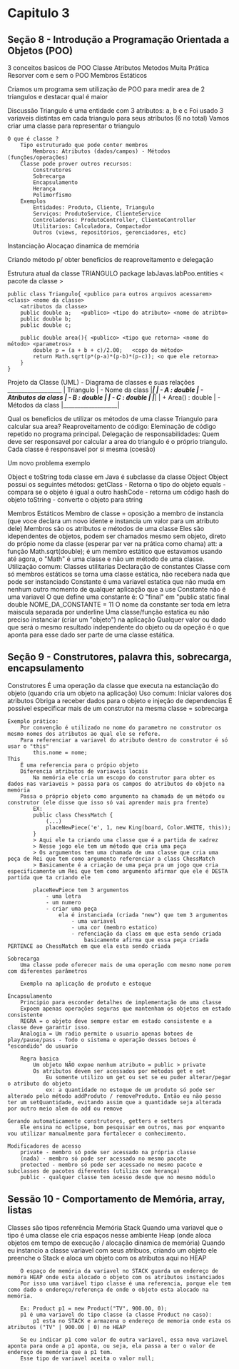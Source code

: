 # Capitulo 3

## Seção 8 - Introdução a Programação Orientada a Objetos (POO)
3 conceitos basicos de POO
    Classe
    Atributos
    Metodos
Muita Prática
    Resorver com e sem o POO
Membros Estáticos

Criamos um programa sem utilização de POO para medir area de 2 triangulos e destacar qual é maior

Discussão
    Triangulo é uma entidade com 3 atributos: a, b e c 
    Foi usado 3 variaveis distintas em cada triangulo para seus atributos (6 no total)
    Vamos criar uma classe para representar o triangulo

    O que é classe ? 
        Tipo estruturado que pode conter membros
            Membros: Atributos (dados/campos) - Métodos (funções/operações)
        Classe pode prover outros recursos:
            Construtores
            Sobrecarga
            Encapsulamento
            Herança
            Polimorfismo
        Exemplos
            Entidades: Produto, Cliente, Triangulo
            Serviços: ProdutoService, ClienteService
            Controladores: ProdutoController, ClienteController
            Utilitarios: Calculadora, Compactador
            Outros (views, repositórios, gerenciadores, etc)
Instanciação
Alocaçao dinamica de memória

Criando método p/ obter beneficios de reaproveitamento e delegação

Estrutura atual da classe TRIANGULO
    package labJavas.labPoo.entities < pacote da classe >

    public class Triangulo{ <publico para outros arquivos acessarem> <class> <nome da classe>
        <atributos da classe>
        public double a;   <publico> <tipo do atributo> <nome do atribto>
        public double b;     
        public double c;

        public double area(){ <publico> <tipo que retorna> <nome do método> <parametros>
            double p = (a + b + c)/2.00;   <copo do método>
            return Math.sqrt(p*(p-a)*(p-b)*(p-c)); <o que ele retorna>
        }
    }
Projeto da Classe (UML) - Diagrama de classes e suas relações
     ___________________
    |     Triangulo     |  - Nome da class
    |___________________|
    |   - A : double    |  - Atributos da class
    |   - B : double    |
    |   - C : double    |
    |___________________|
    | + Area() : double |  - Métodos da class
    |___________________|  

Qual os beneficios de utilizar os métodos de uma classe Triangulo para calcular sua area?
    Reaproveitamento de código: Eleminação de código repetido no programa principal.
    Delegação de responsabilidades: Quem deve ser responsavel por calcular a area do triangulo 
    é o próprio triangulo.
    Cada classe é responsavel por si mesma (coesão)

Um novo problema exemplo

Object e toString
    toda classe em Java é subclasse da classe Object
    Object possui os seguintes métodos:
        getClass - Retorna o tipo do objeto
        equals - compara se o objeto é igual a outro
        hashCode - retorna um código hash do objeto
        toString - converte o objeto para string
        
Membros Estáticos
    Membro de classe = oposição a membro de instancia (que voce declara um novo idente e instancia um valor para um atributo dele)
    Membros são os atributos e métodos de uma classe
    Eles são idependentes de objetos, podem ser chamados mesmo sem objeto, direto do própio nome da classe
        (esperar par ver na prática como chama)
        att: a função Math.sqrt(double); é um membro estático que estavamos usando até agora, o "Math" é uma classe e não um método de uma classe. 
    Utilização comum:
        Classes utilitarias
        Declaração de constantes
    Classe com só membros estáticos se torna uma classe estática, não recebera nada que pode ser instanciado
    Constante é uma variavel estatica que não muda em nenhum outro momento de qualquer aplicação que a use
        Constante não é uma variavel
        O que define uma constante é:
            O "final" em "public static final double NOME_DA_CONSTANTE = 11
            O nome da constante ser toda em letra maiscula separada por underline
        Uma classe/função estatica eu não preciso instanciar (criar um "objeto") na aplicação
    Qualquer valor ou dado que será o mesmo resultado independente do objeto ou da opeção é o que aponta para esse dado ser parte de uma classe estática. 
    
## Seção 9 - Construtores, palavra this, sobrecarga, encapsulamento
Construtores
    É uma operação da classe que executa na estanciação do objeto (quando cria um objeto na aplicação)
    Uso comum:
        Iniciar valores dos atributos
        Obriga a receber dados para o objeto e injeção de dependencias
        É possivel especificar mais de um construtor na mesma classe = sobrecarga

    Exemplo prático:
        Por convenção é utilizado no nome do parametro no construtor os mesmo nomes dos atributos ao qual ele se refere.
        Para referenciar a variavel do atributo dentro do construtor é só usar o "this"
            this.nome = nome;
    This 
        É uma referencia para o própio objeto
        Diferencia atributos de variaveis locais
            Na memória ele cria um escopo do construtor para obter os dados nas variaveis > passa para os campos do atributos do objeto na memória
        Passa o próprio objeto como argumento na chamada de um método ou construtor (ele disse que isso só vai aprender mais pra frente)
            EX:
            public class ChessMatch {
                (...)
                placeNewPiece('e', 1, new King(board, Color.WHITE, this));
            }
            > Aqui ele ta criando uma classe que é a partida de xadrez
            > Nesse jogo ele tem um método que cria uma peça 
            > Os argumentos tem uma chamada de uma classe que cria uma peça de Rei que tem como argumento referenciar a class ChessMatch
            > Basicamente é a criação de uma peça pra um jogo que cria especificamente um Rei que tem como argumento afirmar que ele é DESTA partida que ta criando ele

            placeNewPiece tem 3 argumentos
                - uma letra
                - um numero
                - criar uma peça
                    ela é instanciada (criada "new") que tem 3 argumentos
                        - uma variavel
                        - uma cor (membro estatico)
                        - refenciação da class em que esta sendo criada
                            basicamente afirma que essa peça criada PERTENCE ao ChessMatch em que ela esta sendo criada
    
    Sobrecarga
        Uma classe pode oferecer mais de uma operação com mesmo nome porem com diferentes parâmetros

        Exemplo na aplicação de produto e estoque

    Encapsulamento
        Principio para esconder detalhes de implementação de uma classe
        Expoem apenas operações seguras que mantenham os objetos em estado consistente
        REGRA = o objeto deve sempre estar em estado consistente e a classe deve garantir isso.
        Analogia = Um radio permite o usuario apenas botoes de play/pause/pass - Todo o sistema e operação desses botoes é "escondido" do usuario

        Regra basica
            Um objeto NÃO expoe nenhum atributo = public > private
            Os atributos devem ser acessados por métodos get e set
                Eu somente utilizo um get ou set se eu puder alterar/pegar o atributo do objeto
                ex: a quantidade no estoque de um produto só pode ser alterado pelo método addProduto / removeProduto. Então eu não posso ter um setQuantidade, evitando assim que a quantidade seja alterada por outro meio alem do add ou remove
    
    Gerando automaticamente construtores, getters e setters
        Ele ensina no eclipse, bom pesquisar em outros, mas por enquanto vou utilizar manualmente para fortalecer o conhecimento.

    Modificadores de acesso
        private - membro só pode ser acessado na própria classe
        (nada) - membro só pode ser acessado no mesmo pacote
        protected - membro só pode ser acessado no mesmo pacote e subclasses de pacotes diferentes (utiliza com herança)
        public - qualquer classe tem acesso desde que no mesmo módulo

## Sessão 10 - Comportamento de Memória, array, listas
Classes são tipos refenrência 
    Memória
        Stack
            Quando uma variavel que o tipo é uma classe ele cria espaços nesse ambiente
        Heap (onde aloca objetos em tempo de execução / alocação dinamica de memória)
            Quando eu instancio a classe variavel com seus atribuos, criando um objeto ele preenche o Stack e aloca um objeto com os atributos aqui no HEAP 

        O espaço de memória da variavel no STACK guarda um endereço de memóra HEAP onde esta alocado o objeto com os atributos instanciados
        Por isso uma variável tipo classe é uma referencia, porque ele tem como dado o endereço/referença de onde o objeto esta alocado na memória.

        Ex: Product p1 = new Product("TV", 900.00, 0);
        p1 é uma variavel do tipo classe (a classe Product no caso):
            p1 esta no STACK e armazena o endereço de memoria onde esta os atributos ("TV" | 900.00 | 0) no HEAP
        
        Se eu indicar p1 como valor de outra variavel, essa nova variavel aponta para onde a p1 aponta, ou seja, ela passa a ter o valor de endereço de memória que a p1 tem.
        Esse tipo de variavel aceita o valor null; 
        